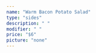 ```yaml
---
name: "Warm Bacon Potato Salad"
type: "sides"
description: " "
modifier: " "
price: "$6"
picture: "none"
---
```

